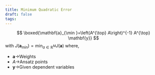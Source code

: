 ```yaml
---
title: Minimum Quadratic Error
draft: false
tags:
---
```

  

$$
\boxed{\mathbf{a}_{\min }=\left(A^{\top} A\right)^{-1} A^{\top} \mathbf{y}}
$$
 with $J\left(\mathbf{a}_{\min }\right)=\min _{a \in \mathbb{R}^M} J(\mathbf{a})$
where, 
- $\mathbf a\rightarrow$Weights 
- $A\rightarrow$Ansatz points
- $\mathbf y\rightarrow$Given dependent variables



